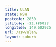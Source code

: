 ```yaml
---
title: ULAN
state: NSW
postcode: 2850
latitude: -32.685033
longitude: 149.602925
url: /nsw/ulan/
layout: suburb
---
```

